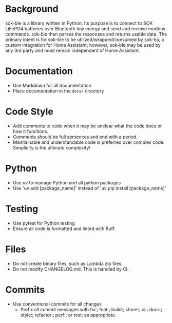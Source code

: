 # Background

sok-ble is a library written in Python. Its purpose is to connect to SOK LiFePO4 batteries over Bluetooth low energy and send and receive modbus commands. sok-ble then parses the responses and returns usable data. The primary intent is for sok-ble to be utilized/wrapped/consumed by sok-ha, a custom integration for Home Assistant; however, sok-ble may be used by any 3rd party and must remain independent of Home Assistant.

# Documentation

- Use Markdown for all documentation
- Place documentation in the `docs/` directory

# Code Style

- Add comments to code when it may be unclear what the code does or how it functions.
- Comments should be full sentences and end with a period.
- Maintainable and understandable code is preferred over complex code. Simplicity is the ultimate complexity!

# Python

- Use uv to manage Python and all python packages
- Use 'uv add [package_name]' instead of 'uv pip install [package_name]'

# Testing

- Use pytest for Python testing
- Ensure all code is formatted and linted with Ruff.

# Files

- Do not create binary files, such as Lambda zip files.
- Do not modify CHANGELOG.md. This is handled by CI.

# Commits

- Use conventional commits for all changes
  - Prefix all commit messages with fix:; feat:; build:; chore:; ci:; docs:; style:; refactor:; perf:; or test: as appropriate.
